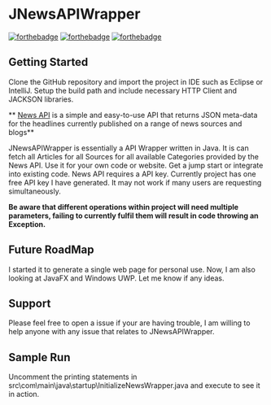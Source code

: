 # JNewsAPIWrapper 
[![forthebadge](http://forthebadge.com/images/badges/check-it-out.svg)](http://forthebadge.com)
[![forthebadge](http://forthebadge.com/images/badges/built-with-love.svg)](http://forthebadge.com)
[![forthebadge](http://forthebadge.com/images/badges/kinda-sfw.svg)](http://forthebadge.com)

## Getting Started

Clone the GitHub repository and import the project in IDE such as Eclipse or IntelliJ. Setup the build path and include necessary HTTP Client and JACKSON libraries.

** [News API](https://newsapi.org/) is a simple and easy-to-use API that returns JSON meta-data for the headlines currently published on a range of news sources and blogs**

JNewsAPIWrapper is essentially a API Wrapper written in Java. It is can fetch all Articles for all Sources for all available Categories provided by the News API. Use it for your own code or website. Get a jump start or integrate into existing code. News API requires a API key. Currently project has one free API key I have generated. It may not work if many users are requesting simultaneously.

**Be aware that different operations within project will need multiple parameters, failing to currently fulfil them will result in code throwing an Exception.**

## Future RoadMap

I started it to generate a single web page for personal use. Now, I am also looking at JavaFX and Windows UWP. Let me know if any ideas.

## Support

Please feel free to open a issue if your are having trouble, I am willing to help anyone with any issue that relates to JNewsAPIWrapper.

## Sample Run

Uncomment the printing statements in src\com\main\java\startup\InitializeNewsWrapper.java and execute to see it in action.
